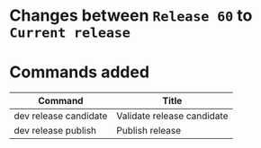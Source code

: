 # Changes between `Release 60` to `Current release`

# Commands added

| Command               | Title                      |
|-----------------------|----------------------------|
| dev release candidate | Validate release candidate |
| dev release publish   | Publish release            |



